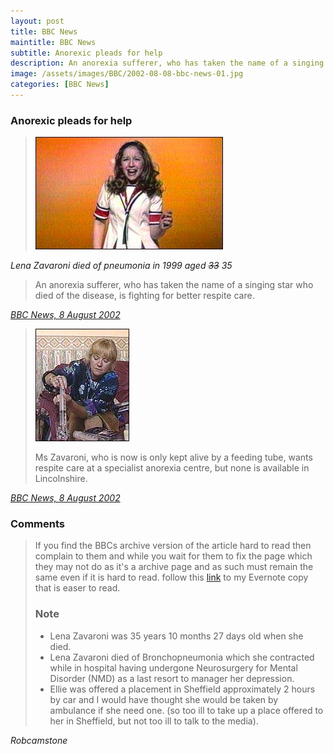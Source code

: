 ```yaml
---
layout: post
title: BBC News
maintitle: BBC News
subtitle: Anorexic pleads for help
description: An anorexia sufferer, who has taken the name of a singing star who died of the disease, is fighting for better respite care. Ellie Zavaroni, who took the name of her friend Lena Zavaroni after the singer died in 1999, is battling againt the debilitating disease...
image: /assets/images/BBC/2002-08-08-bbc-news-01.jpg
categories: [BBC News]
---
```


### Anorexic pleads for help

> ![Lena Zavaroni died of pneumonia in 1999 aged 35](/assets/images/BBC/2002-08-08-bbc-news-01.jpg "Lena Zavaroni died of pneumonia in 1999 aged <s>33</s> 35")

<cite>Lena Zavaroni died of pneumonia in 1999 aged ~~33~~ 35</cite>

> An anorexia sufferer, who has taken the name of a singing star who died of the disease, is fighting for better respite care.

<cite>[BBC News, 8 August 2002](http://news.bbc.co.uk/1/hi/england/2179570.stm)</cite>

> ![Ellie Zavaroni wants special respite care](/assets/images/BBC/2002-08-08-bbc-news-02.jpg "Ellie Zavaroni wants special respite care")
>
> Ms Zavaroni, who is now is only kept alive by a feeding tube, wants respite care at a specialist anorexia centre, but none is available in Lincolnshire.

<cite>[BBC News, 8 August 2002](http://news.bbc.co.uk/1/hi/england/2179570.stm)</cite>

### Comments
> If you find the BBCs archive version of the article hard to read then complain to them and while you wait for them to fix the page which they may not do as it's a archive page and as such must remain the same even if it is hard to read. follow this [link](https://www.evernote.com/shard/s225/sh/ba4ef6db-6735-4b36-9000-3b845f1f1479/15994d8fea61189c5d4c884f31ff81d4) to my Evernote copy that is easer to read.
>
> ### Note
> * Lena Zavaroni was 35 years 10 months 27 days old when she died.
> * Lena Zavaroni died of Bronchopneumonia which she contracted while in hospital having undergone Neurosurgery for Mental Disorder (NMD) as a last resort to manager her depression.
> * Ellie was offered a placement in Sheffield approximately 2 hours by car and I would have thought she would be taken by ambulance if she need one. (so too ill to take up a place offered to her in Sheffield, but not too ill to talk to the media).

<cite>Robcamstone</cite>

